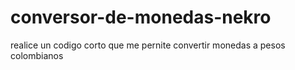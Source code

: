 # conversor-de-monedas-nekro
realice un codigo corto que me pernite convertir monedas a pesos colombianos
